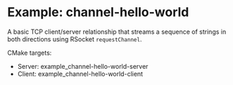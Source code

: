 # Example: channel-hello-world

A basic TCP client/server relationship that streams a sequence of strings 
in both directions using RSocket `requestChannel`.

CMake targets:

- Server: example_channel-hello-world-server
- Client: example_channel-hello-world-client
